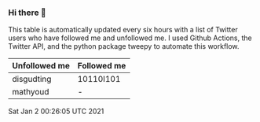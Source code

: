 ### Hi there 👋

This table is automatically updated every six hours with a list of Twitter users who have followed me and unfollowed me. I used Github Actions, the Twitter API, and the python package tweepy to automate this workflow.

| Unfollowed me |  Followed me |
| --- | --- |
|disgudting|10110I101|
|mathyoud|-|
Sat Jan  2 00:26:05 UTC 2021
